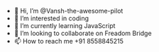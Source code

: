 - 👋 Hi, I’m @Vansh-the-awesome-pilot
- 👀 I’m interested in coding
- 🌱 I’m currently learning JavaScript
- 💞️ I’m looking to collaborate on Freadom Bridge
- 📫 How to reach me +91 8558845215

<!---
Vansh-the-awesome-pilot/Vansh-the-awesome-pilot is a ✨ special ✨ repository because its `README.md` (this file) appears on your GitHub profile.
You can click the Preview link to take a look at your changes.
--->
